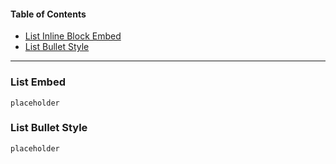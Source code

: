 #### Table of Contents
- [List Inline Block Embed](#list-embed)
- [List Bullet Style](#list-bullet-style)

---

### List Embed
`placeholder`

### List Bullet Style
`placeholder`
